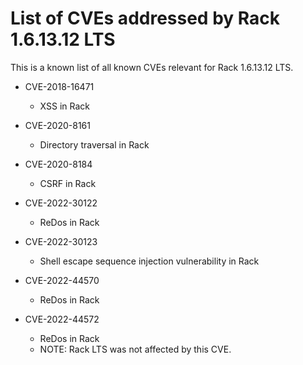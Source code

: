 # List of CVEs addressed by Rack 1.6.13.12 LTS

This is a known list of all known CVEs relevant for Rack 1.6.13.12 LTS.

- CVE-2018-16471
  - XSS in Rack

- CVE-2020-8161
  - Directory traversal in Rack

- CVE-2020-8184
  - CSRF in Rack

- CVE-2022-30122
  - ReDos in Rack

- CVE-2022-30123
  - Shell escape sequence injection vulnerability in Rack

- CVE-2022-44570
  - ReDos in Rack

- CVE-2022-44572
  - ReDos in Rack
  - NOTE: Rack LTS was not affected by this CVE.
